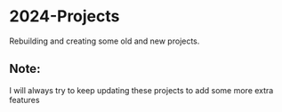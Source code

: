 # 2024-Projects
Rebuilding and creating some old and new projects.

<h2>Note:</h2>
<p>I will always try to keep updating these projects to add some more extra features</p>